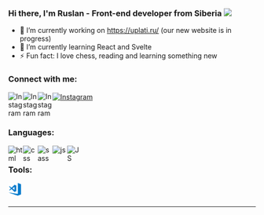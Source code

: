 ### Hi there, I'm Ruslan - Front-end developer from Siberia <img src="https://raw.githubusercontent.com/MartinHeinz/MartinHeinz/master/wave.gif" width="30px">

- 🔭 I’m currently working on <https://uplati.ru/> (our new website is in progress)
- 🌱 I’m currently learning React and Svelte
- ⚡ Fun fact: I love chess, reading and learning something new

### Connect with me:

[<img align="left" alt="Instagram" width="30px" src="https://image.flaticon.com/icons/svg/2111/2111463.svg" />][instagram]
[<img align="left" alt="Instagram" width="30px" src="https://upload.wikimedia.org/wikipedia/commons/thumb/8/82/Telegram_logo.svg/768px-Telegram_logo.svg.png" />][telegram]


[<img align="left" alt="Instagram" width="30px" src="https://cdn.icon-icons.com/icons2/1121/PNG/512/1486147202-social-media-circled-network10_79475.png" />][vk]
[<img align="center" alt="Instagram" width="30px" src="https://image.flaticon.com/icons/svg/732/732200.svg" />][mail]


<br />

### Languages:
<img align="left" alt="html" width="30px" src="https://image.flaticon.com/icons/svg/732/732212.svg" />
<img align="left" alt="css" width="30px" src="https://image.flaticon.com/icons/svg/732/732190.svg" />
<img align="left" alt="sass" width="30px" src="https://image.flaticon.com/icons/svg/919/919831.svg" />
<img align="left" alt="js" width="30px" src="https://image.flaticon.com/icons/svg/541/541509.svg" />
<img align="left" alt="JS" width="26px" src="https://sujanbyanjankar.com.np/wp-content/uploads/2019/09/javascript.png" />


<br />

### Tools:

<img align="left" alt="Visual Studio Code" width="26px" src="https://raw.githubusercontent.com/github/explore/80688e429a7d4ef2fca1e82350fe8e3517d3494d/topics/visual-studio-code/visual-studio-code.png" />

<br />
<br />

---

[instagram]: https://www.instagram.com/saymurrmeow/
[telegram]: https://t.me/savinovsky_r
[vk]: https://www.vk.com/mister_misty_eye/
[mail]: savinovsky.r@gmail.com
